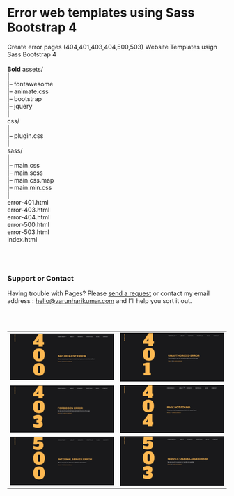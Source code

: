 # Error web templates using Sass Bootstrap 4

Create error pages (404,401,403,404,500,503) Website Templates usign Sass
Bootstrap 4
<br>
<br>
**Bold**
assets/<br>
|<br>
|– fontawesome<br>
|– animate.css<br>
|– bootstrap<br>
|– jquery<br>
|<br>
css/<br>
|<br>
|– plugin.css<br>
|<br>
sass/<br>
|<br>
|– main.css<br>
|– main.scss<br>
|– main.css.map<br>
|– main.min.css<br>
|<br>
error-401.html<br>
error-403.html<br>
error-404.html<br>
error-500.html<br>
error-503.html<br>
index.html<br>

<br>
<br>


### Support or Contact

Having trouble with Pages? Please [send a request](https://varunharikumar.com/lets-talk.php) or contact my email address : hello@varunharikumar.com and I’ll help you sort it out.

<br>
<br>


<table>
  <tbody>
    <tr>
      <td>
        <img
          src="screenshots/Error-400.JPG"
          alt="error 400 website templates"
        />
      </td>
      <td>
        <img
          src="screenshots/Error-401.JPG"
          alt="error 401 website templates"
        />
      </td>     
    </tr>
    <tr>
      <td>
        <img
          src="screenshots/Error-403.JPG"
          alt="error 403 website templates"
        />
      </td>
      <td>
        <img
          src="screenshots/Error-404.JPG"
          alt="error 400 website templates"
        />
      </td>      
    </tr>
    <tr>
      <td>
        <img
          src="screenshots/Error-500.JPG"
          alt="error 401 website templates"
        />
      </td>
      <td>
        <img
          src="screenshots/Error-503.JPG"
          alt="error 403 website templates"
        />
      </td>     
    </tr>
  </tbody>
</table>



